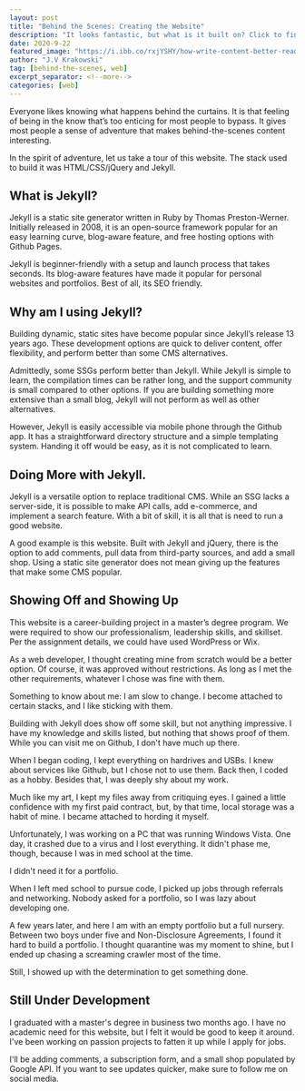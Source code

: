 ```yaml
---
layout: post
title: "Behind the Scenes: Creating the Website"
description: "It looks fantastic, but what is it built on? Click to find out!"
date: 2020-9-22
featured_image: "https://i.ibb.co/rxjYSHY/how-write-content-better-reading.png"
author: "J.V Krakowski"
tag: [behind-the-scenes, web]
excerpt_separator: <!--more-->
categories: [web]
---
```


Everyone likes knowing what happens behind the curtains. It is that feeling of being in the know that’s too enticing for most people to bypass. It gives most people a sense of adventure that makes behind-the-scenes content interesting. 

In the spirit of adventure, let us take a tour of this website. The stack used to build it was HTML/CSS/jQuery and Jekyll. 

<!--more-->

## What is Jekyll?
Jekyll is a static site generator written in Ruby by Thomas Preston-Werner. Initially released in 2008, it is an open-source framework popular for an easy learning curve, blog-aware feature, and free hosting options with Github Pages. 

Jekyll is beginner-friendly with a setup and launch process that takes seconds. Its blog-aware features have made it popular for personal websites and portfolios. Best of all, its SEO friendly.

## Why am I using Jekyll? 
Building dynamic, static sites have become popular since Jekyll’s release 13 years ago. These development options are quick to deliver content, offer flexibility, and perform better than some CMS alternatives. 

Admittedly, some SSGs perform better than Jekyll. While Jekyll is simple to learn, the compilation times can be rather long, and the support community is small compared to other options. If you are building something more extensive than a small blog, Jekyll will not perform as well as other alternatives. 

However, Jekyll is easily accessible via mobile phone through the Github app. It has a straightforward directory structure and a simple templating system. Handing it off would be easy, as it is not complicated to learn. 

## Doing More with Jekyll.
Jekyll is a versatile option to replace traditional CMS. While an SSG lacks a server-side, it is possible to make API calls, add e-commerce, and implement a search feature. With a bit of skill, it is all that is need to run a good website. 

A good example is this website. Built with Jekyll and jQuery, there is the option to add comments, pull data from third-party sources, and add a small shop. Using a static site generator does not mean giving up the features that make some CMS popular.

## Showing Off and Showing Up
This website is a career-building project in a master’s degree program. We were required to show our professionalism, leadership skills, and skillset. Per the assignment details, we could have used WordPress or Wix. 

As a web developer, I thought creating mine from scratch would be a better option. Of course, it was approved without restrictions. As long as I met the other requirements, whatever I chose was fine with them. 

Something to know about me: I am slow to change. I become attached to certain stacks, and I like sticking with them. 

Building with Jekyll does show off some skill, but not anything impressive. I have my knowledge and skills listed, but nothing that shows proof of them. While you can visit me on Github, I don't have much up there. 

When I began coding, I kept everything on hardrives and USBs. I knew about services like Github, but I chose not to use them. Back then, I coded as a hobby. Besides that, I was deeply shy about my work. 

Much like my art, I kept my files away from critiquing eyes. I gained a little confidence with my first paid contract, but, by that time, local storage was a habit of mine. I became attached to hording it myself. 

Unfortunately, I was working on a PC that was running Windows Vista. One day, it crashed due to a virus and I lost everything. It didn't phase me, though, because I was in med school at the time.

I didn't need it for a portfolio. 

When I left med school to pursue code, I picked up jobs through referrals and networking. Nobody asked for a portfolio, so I was lazy about developing one. 

A few years later, and here I am with an empty portfolio but a full nursery. Between two boys under five and Non-Disclosure Agreements, I found it hard to build a portfolio. I thought quarantine was my moment to shine, but I ended up chasing a screaming crawler most of the time.

Still, I showed up with the determination to get something done. 

## Still Under Development
I graduated with a master's degree in business two months ago. I have no academic need for this website, but I felt it would be good to keep it around. I've been working on passion projects to fatten it up while I apply for jobs. 

I'll be adding comments, a subscription form, and a small shop populated by Google API. If you want to see updates quicker, make sure to follow me on social media.
